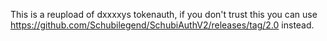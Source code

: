 This is a reupload of dxxxxys tokenauth, if you don't trust this you can use https://github.com/Schubilegend/SchubiAuthV2/releases/tag/2.0 instead.
